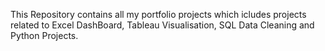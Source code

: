 This Repository contains all my portfolio projects which icludes projects related to Excel DashBoard, Tableau Visualisation, SQL Data Cleaning and Python Projects.
